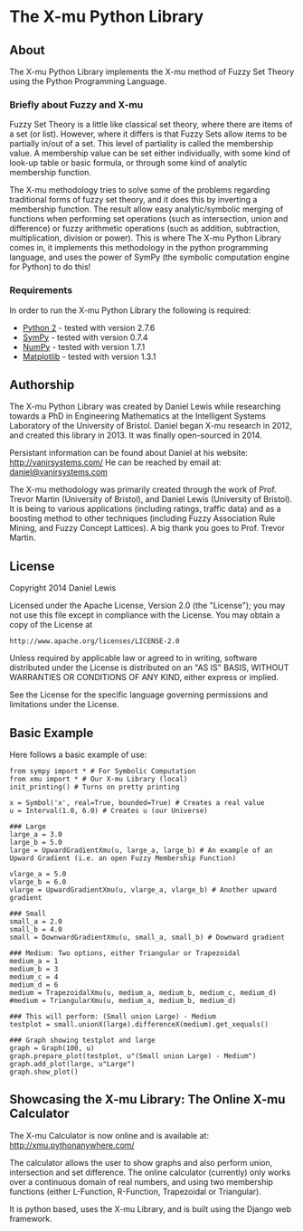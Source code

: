 # The X-mu Python Library

## About
The X-mu Python Library implements the X-mu method of Fuzzy Set Theory using the Python Programming Language.

### Briefly about Fuzzy and X-mu
Fuzzy Set Theory is a little like classical set theory, where there are items of a set (or list). However, where it differs is that Fuzzy Sets allow items to be partially in/out of a set. This level of partiality is called the membership value. A membership value can be set either individually, with some kind of look-up table or basic formula, or through some kind of analytic membership function.

The X-mu methodology tries to solve some of the problems regarding traditional forms of fuzzy set theory, and it does this by inverting a membership function. The result allow easy analytic/symbolic merging of functions when performing set operations (such as intersection, union and difference) or fuzzy arithmetic operations (such as addition, subtraction, multiplication, division or power). This is where The X-mu Python Library comes in, it implements this methodology in the python programming language, and uses the power of SymPy (the symbolic computation engine for Python) to do this!

### Requirements
In order to run the X-mu Python Library the following is required:
* [Python 2](http://www.python.org/) - tested with version 2.7.6
* [SymPy](http://sympy.org/) - tested with version 0.7.4
* [NumPy](http://www.numpy.org/) - tested with version 1.7.1
* [Matplotlib](http://matplotlib.org/) - tested with version 1.3.1

## Authorship
The X-mu Python Library was created by Daniel Lewis while researching towards a PhD in Engineering Mathematics at the Intelligent Systems Laboratory of the University of Bristol. Daniel began X-mu research in 2012, and created this library in 2013. It was finally open-sourced in 2014.

Persistant information can be found about Daniel at his website:
http://vanirsystems.com/
He can be reached by email at:
daniel@vanirsystems.com

The X-mu methodology was primarily created through the work of Prof. Trevor Martin (University of Bristol), and Daniel Lewis (University of Bristol). It is being to various applications (including ratings, traffic data) and as a boosting method to other techniques (including Fuzzy Association Rule Mining, and Fuzzy Concept Lattices). A big thank you goes to Prof. Trevor Martin.

## License
Copyright 2014 Daniel Lewis

Licensed under the Apache License, Version 2.0 (the "License");
you may not use this file except in compliance with the License.
You may obtain a copy of the License at

    http://www.apache.org/licenses/LICENSE-2.0

Unless required by applicable law or agreed to in writing, software
distributed under the License is distributed on an "AS IS" BASIS,
WITHOUT WARRANTIES OR CONDITIONS OF ANY KIND, either express or implied.

See the License for the specific language governing permissions and
limitations under the License.

## Basic Example
Here follows a basic example of use:

	from sympy import * # For Symbolic Computation
	from xmu import * # Our X-mu Library (local)
	init_printing() # Turns on pretty printing
	
	x = Symbol('x', real=True, bounded=True) # Creates a real value
	u = Interval(1.0, 6.0) # Creates u (our Universe)
	
	### Large
	large_a = 3.0
	large_b = 5.0
	large = UpwardGradientXmu(u, large_a, large_b) # An example of an Upward Gradient (i.e. an open Fuzzy Membership Function)
	
	vlarge_a = 5.0
	vlarge_b = 6.0
	vlarge = UpwardGradientXmu(u, vlarge_a, vlarge_b) # Another upward gradient
	
	### Small
	small_a = 2.0
	small_b = 4.0
	small = DownwardGradientXmu(u, small_a, small_b) # Downward gradient
	
	### Medium: Two options, either Triangular or Trapezoidal
	medium_a = 1
	medium_b = 3
	medium_c = 4
	medium_d = 6
	medium = TrapezoidalXmu(u, medium_a, medium_b, medium_c, medium_d)
	#medium = TriangularXmu(u, medium_a, medium_b, medium_d)
	
	### This will perform: (Small union Large) - Medium
	testplot = small.unionX(large).differenceX(medium).get_xequals()
	
	### Graph showing testplot and large
	graph = Graph(100, u)
	graph.prepare_plot(testplot, u"(Small union Large) - Medium")
	graph.add_plot(large, u"Large")
	graph.show_plot()

## Showcasing the X-mu Library: The Online X-mu Calculator

The X-mu Calculator is now online and is available at:
http://xmu.pythonanywhere.com/

The calculator allows the user to show graphs and also perform union, intersection and set difference. The online calculator (currently) only works over a continuous domain of real numbers, and using two membership functions (either L-Function, R-Function, Trapezoidal or Triangular).

It is python based, uses the X-mu Library, and is built using the Django web framework.

